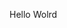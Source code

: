Hello Wolrd













































































































































































































































































































































































































































































































































































































































































































































































































































































































































































































































































































































































































































































































































































































































































































































































































